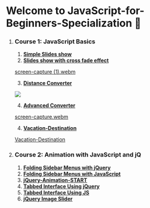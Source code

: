 # Welcome to JavaScript-for-Beginners-Specialization :ghost:	

1. ### **Course 1: JavaScript Basics**

   1. [**Simple Slides show**](https://github.com/hebamuh68/JavaScript-for-Beginners-Specialization/tree/main/m3.1---SlideShowStart)
   2. [**Slides show with cross fade effect**](https://github.com/hebamuh68/JavaScript-for-Beginners-Specialization/tree/main/m3.2---AdvancedSlideShowStart)

   [screen-capture (1).webm](https://user-images.githubusercontent.com/69214737/183464661-86dcb602-1c2d-4dcb-ae84-cd67cca956cc.webm)

   3. [**Distance Converter**](https://github.com/hebamuh68/JavaScript-for-Beginners-Specialization/tree/main/m4.1---BasicConverter-Start)

   ![](https://user-images.githubusercontent.com/69214737/183463207-b17fe131-bd5c-4dee-9587-a133e31c8199.png)
    
   4. [**Advanced Converter**](https://github.com/hebamuh68/JavaScript-for-Beginners-Specialization/tree/main/m4.2---AdvancedConverter-Start)
  
   [screen-capture.webm](https://user-images.githubusercontent.com/69214737/184509109-2500b4d3-1094-4273-8c91-487156c03244.webm)

   4. [**Vacation-Destination**](https://github.com/hebamuh68/JavaScript-for-Beginners-Specialization/tree/main/m4.3---Vacation-Destination-Part1---START)
  
   [Vacation-Destination](https://user-images.githubusercontent.com/69214737/187045035-0debc0b1-978b-4ede-8f38-f3759424b78f.webm)


2. ### **Course 2: Animation with JavaScript and jQ**

   1. [**Folding Sidebar Menus with jQuery**](https://github.com/hebamuh68/JavaScript-for-Beginners-Specialization/tree/main/Folding%20Sidebar%20Menus%20with%20jQuery)
   2. [**Folding Sidebar Menus with JavaScript**](https://github.com/hebamuh68/JavaScript-for-Beginners-Specialization/tree/main/Folding%20Sidebar%20Menus%20with%20JavaScript)
   3. [**jQuery-Animation-START**](https://github.com/hebamuh68/JavaScript-for-Beginners-Specialization/tree/main/jQuery-Animation-START)
   4. [**Tabbed Interface Using jQuery**](https://github.com/hebamuh68/JavaScript-for-Beginners-Specialization/tree/main/Query-Tabs-Start)
   5. [**Tabbed Interface Using JS**](https://github.com/hebamuh68/JavaScript-for-Beginners-Specialization/tree/main/JS-Tabs-Start)
   6. [**jQuery Image Slider**](https://github.com/hebamuh68/JavaScript-for-Beginners-Specialization/tree/main/jQuery%20Image%20Slider)

